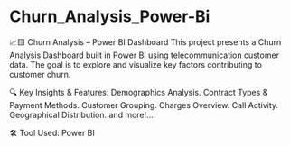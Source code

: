 # Churn_Analysis_Power-Bi

📈🟨 Churn Analysis – Power BI Dashboard
This project presents a Churn Analysis Dashboard built in Power BI using telecommunication customer data. The goal is to explore and visualize key factors contributing to customer churn.

🔍 Key Insights & Features:
Demographics Analysis.
Contract Types & Payment Methods.
Customer Grouping.
Charges Overview.
Call Activity.
Geographical Distribution.
and more!...

🛠 Tool Used: Power BI
